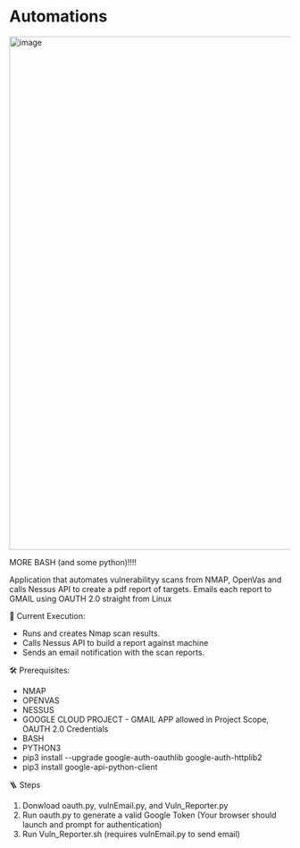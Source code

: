 # Automations


<img width="918" alt="image" src="https://github.com/user-attachments/assets/b69d5b67-c504-4e04-92d9-0693b015f15d">


MORE BASH (and some python)!!!!

Application that automates vulnerabilityy scans from NMAP, OpenVas and calls Nessus API to create a pdf report of targets.
Emails each report to GMAIL using OAUTH 2.0 straight from Linux



🚧 Current Execution:
- Runs and creates Nmap scan results.
- Calls Nessus API to build a report against machine
- Sends an email notification with the scan reports.

🛠️ Prerequisites:
- NMAP
- OPENVAS
- NESSUS
- GOOGLE CLOUD PROJECT - GMAIL APP allowed in Project Scope, OAUTH 2.0 Credentials
- BASH
- PYTHON3
- pip3 install --upgrade google-auth-oauthlib google-auth-httplib2
- pip3 install google-api-python-client

🪜 Steps
1. Donwload oauth.py, vulnEmail.py, and Vuln_Reporter.py
2. Run oauth.py to generate a valid Google Token (Your browser should launch and prompt for authentication)
3. Run Vuln_Reporter.sh (requires vulnEmail.py to send email)
